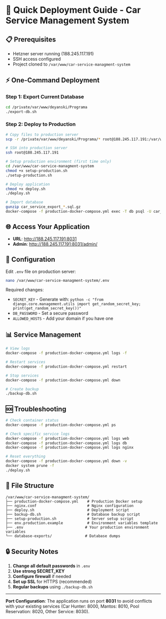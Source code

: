 # 🚀 Quick Deployment Guide - Car Service Management System

## 📋 Prerequisites
- Hetzner server running (188.245.117.191)
- SSH access configured
- Project cloned to `/var/www/car-service-managment-system`

## ⚡ One-Command Deployment

### Step 1: Export Current Database
```bash
cd /private/var/www/deyanski/Programa
./export-db.sh
```

### Step 2: Deploy to Production
```bash
# Copy files to production server
scp -r /private/var/www/deyanski/Programa/* root@188.245.117.191:/var/www/car-service-managment-system/

# SSH into production server
ssh root@188.245.117.191

# Setup production environment (first time only)
cd /var/www/car-service-managment-system
chmod +x setup-production.sh
./setup-production.sh

# Deploy application
chmod +x deploy.sh
./deploy.sh

# Import database
gunzip car_service_export_*.sql.gz
docker-compose -f production-docker-compose.yml exec -T db psql -U car_service_user -d car_service_db < car_service_export_*.sql
```

## 🌐 Access Your Application

- **URL**: http://188.245.117.191:8031
- **Admin**: http://188.245.117.191:8031/admin/

## 🔧 Configuration

Edit `.env` file on production server:
```bash
nano /var/www/car-service-managment-system/.env
```

Required changes:
- `SECRET_KEY` - Generate with: `python -c "from django.core.management.utils import get_random_secret_key; print(get_random_secret_key())"`
- `DB_PASSWORD` - Set a secure password
- `ALLOWED_HOSTS` - Add your domain if you have one

## 📊 Service Management

```bash
# View logs
docker-compose -f production-docker-compose.yml logs -f

# Restart services
docker-compose -f production-docker-compose.yml restart

# Stop services
docker-compose -f production-docker-compose.yml down

# Create backup
./backup-db.sh
```

## 🆘 Troubleshooting

```bash
# Check container status
docker-compose -f production-docker-compose.yml ps

# Check specific service logs
docker-compose -f production-docker-compose.yml logs web
docker-compose -f production-docker-compose.yml logs db
docker-compose -f production-docker-compose.yml logs nginx

# Reset everything
docker-compose -f production-docker-compose.yml down -v
docker system prune -f
./deploy.sh
```

## 📁 File Structure

```
/var/www/car-service-managment-system/
├── production-docker-compose.yml    # Production Docker setup
├── nginx.conf                       # Nginx configuration
├── deploy.sh                        # Deployment script
├── backup-db.sh                     # Database backup script
├── setup-production.sh              # Server setup script
├── env.production.example           # Environment variables template
├── .env                            # Your production environment variables
└── database-exports/               # Database dumps
```

## 🔒 Security Notes

1. **Change all default passwords** in `.env`
2. **Use strong SECRET_KEY**
3. **Configure firewall** if needed
4. **Set up SSL** for HTTPS (recommended)
5. **Regular backups** using `./backup-db.sh`

---

**Port Configuration**: The application runs on port **8031** to avoid conflicts with your existing services (Car Hunter: 8000, Mantos: 8010, Pool Reservation: 8020, Other Service: 8030).
